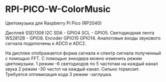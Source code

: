 # RPI-PICO-W-ColorMusic
 Цветомузыка для Raspberry Pi Pico (RP2040)

 Дисплей SSD1306 I2C SDA - GPIO4 SCL - GPIO5.
 Светодиодная лента WS2812B - GPIO8.
 Encoder GPIO15 GPIO14.
 Аналоговые входы звукового сигнала подключены к ADC0 и ADC2.

 На дисплее отображается форма сигнала и спектр сигнала полученный с помощью FFT.
 С помощью энкодера можно изменить режим цветомузыки.
 1 режим -6 светодиодов по 5 частотам на каждый канал звука
 2 режим -30 частот на каждый канал. Сильно тормозит. Требуется оптимизация кода 
 3 режим -заглушка. 
